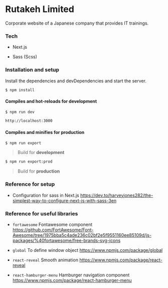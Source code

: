 # Rutakeh Limited
Corporate website of a Japanese company that provides IT trainings.

### Tech

* Next.js

* Sass (Scss)


### Installation and setup

Install the dependencies and devDependencies and start the server.

```sh
$ npm install
```

#### Compiles and hot-reloads for development

```sh
$ npm run dev
```
```sh
http://localhost:3000
```

#### Compiles and minifies for production

```sh
$ npm run export
``` 
> Build for **development**

```sh
$ npm run export:prod
``` 
> Build for **production**

### Reference for setup

* Configuration for sass in Next.js <https://dev.to/harveyjones282/the-simplest-way-to-configure-next-js-with-sass-3en>

### Reference for useful libraries

* `fortawesome` Fontawesome component <https://github.com/FortAwesome/Font-Awesome/tree/1975bba5c4ade236c02bf2e5f9551160ee85109d/js-packages/%40fortawesome/free-brands-svg-icons>

* `global` To define window object <https://www.npmjs.com/package/global> 

* `react-reveal` Smooth animation <https://www.npmjs.com/package/react-reveal>

* `react-hamburger-menu` Hamburger navigation component <https://www.npmjs.com/package/react-hamburger-menu>
